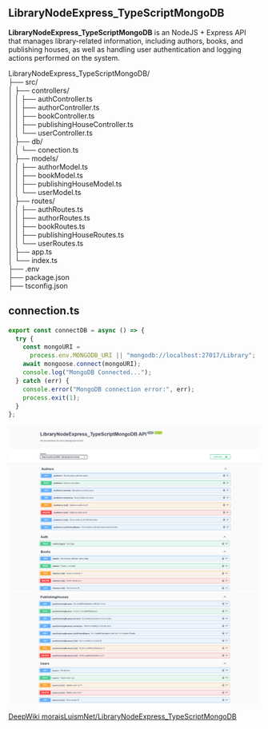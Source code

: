 ## LibraryNodeExpress_TypeScriptMongoDB

**LibraryNodeExpress_TypeScriptMongoDB** is an NodeJS + Express API that manages library-related information, including authors, books, and publishing houses, as well as handling user authentication and logging actions performed on the system.

LibraryNodeExpress_TypeScriptMongoDB/  
├── src/    
│   ├── controllers/   
│   │      ├── authController.ts   
│   │      ├── authorController.ts  
│   │      ├── bookController.ts  
│   │      ├── publishingHouseController.ts  
│   │      └── userController.ts  
│   ├── db/   
│   │      └── conection.ts   
│   ├── models/  
│   │      ├── authorModel.ts   
│   │      ├── bookModel.ts  
│   │      ├── publishingHouseModel.ts  
│   │      └── userModel.ts  
│   ├── routes/   
│   │      ├── authRoutes.ts   
│   │      ├── authorRoutes.ts  
│   │      ├── bookRoutes.ts  
│   │      ├── publishingHouseRoutes.ts  
│   │      └── userRoutes.ts  
│   ├── app.ts  
│   └── index.ts   
├── .env  
├── package.json  
├── tsconfig.json

## connection.ts
```ts 
export const connectDB = async () => {
  try {
    const mongoURI =
      process.env.MONGODB_URI || "mongodb://localhost:27017/Library";
    await mongoose.connect(mongoURI);
    console.log("MongoDB Connected...");
  } catch (err) {
    console.error("MongoDB connection error:", err);
    process.exit(1);
  }
};
``` 

![Library](img/01.png)
![Library](img/02.png)
![Library](img/03.png)

[DeepWiki moraisLuismNet/LibraryNodeExpress_TypeScriptMongoDB](https://deepwiki.com/moraisLuismNet/LibraryNodeExpress_TypeScriptMongoDB)